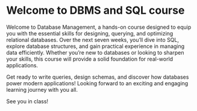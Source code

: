# Welcome to DBMS and SQL course

Welcome to Database Management, a hands-on course designed to equip you with the essential skills for designing, querying, and optimizing relational databases. Over the next seven weeks, you’ll dive into SQL, explore database structures, and gain practical experience in managing data efficiently. Whether you’re new to databases or looking to sharpen your skills, this course will provide a solid foundation for real-world applications.

Get ready to write queries, design schemas, and discover how databases power modern applications! Looking forward to an exciting and engaging learning journey with you all.

See you in class!

```{tableofcontents}
```
